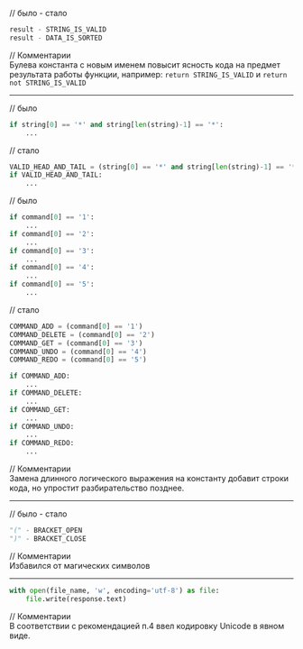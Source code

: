 // было - стало        
```python
result - STRING_IS_VALID
result - DATA_IS_SORTED
```
// Комментарии        
Булева константа с новым именем повысит ясность кода на предмет результата работы функции, например:
`return STRING_IS_VALID` и `return not STRING_IS_VALID`

---

// было
```python
if string[0] == '*' and string[len(string)-1] == '*':
    ...
```
// стало
```python
VALID_HEAD_AND_TAIL = (string[0] == '*' and string[len(string)-1] == '*')
if VALID_HEAD_AND_TAIL:
    ...
```


// было
```python
if command[0] == '1':
    ...
if command[0] == '2':
    ...
if command[0] == '3':
    ...
if command[0] == '4':
    ...
if command[0] == '5':
    ...
```
// стало
```python
COMMAND_ADD = (command[0] == '1')
COMMAND_DELETE = (command[0] == '2')
COMMAND_GET = (command[0] == '3')
COMMAND_UNDO = (command[0] == '4')
COMMAND_REDO = (command[0] == '5')

if COMMAND_ADD:
    ...
if COMMAND_DELETE:
    ...
if COMMAND_GET:
    ...
if COMMAND_UNDO:
    ...
if COMMAND_REDO:
    ...
```
// Комментарии        
Замена длинного логического выражения на константу добавит строки кода, но упростит разбирательство позднее.

---

// было - стало           
```python
"(" - BRACKET_OPEN
")" - BRACKET_CLOSE
```
// Комментарии        
Избавился от магических символов

---

```python
with open(file_name, 'w', encoding='utf-8') as file:
    file.write(response.text)
```
// Комментарии        
В соответствии с рекомендацией п.4 ввел кодировку Unicode в явном виде.
